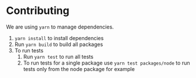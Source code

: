 # Contributing

We are using `yarn` to manage dependencies.

1. `yarn install` to install dependencies
2. Run `yarn build` to build all packages
3. To run tests
   1. Run `yarn test` to run all tests
   2. To run tests for a single package use `yarn test packages/node` to run tests only from the node package for example
